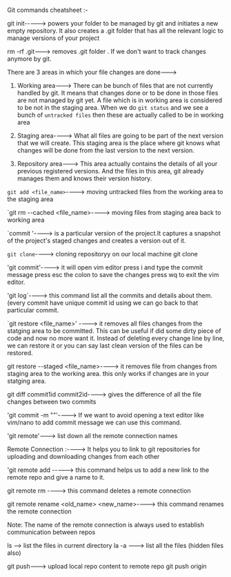 
Git commands cheatsheet :-

git init-----> powers your folder to be managed by git and initiates a new empty repository. 
               It also creates a .git folder that has all the relevant logic to manage versions of your project

rm -rf .git---> removes .git folder . If we don't want to track changes anymore by git.

There are 3 areas in which your file changes are done--->

1) Working area---> There can be bunch of files that are not currently handled by git.
                    It means that changes done or to be done in those files are not managed by git yet.
                    A file which is in working area is considered to be not in the staging area.
                    When we do `git status` and we see a bunch of `untracked files` then these are actually 
                    called to be in working area

2) Staging area----> What all files are going to be part of the next version that we will create.
                     This staging area is the place where git knows what changes will be done from the last version
                      to the next version.

3) Repository area---> This area actually contains the details of all your previous registered versions.
                       And the files in this area, git already manages them and knows their version history.



 `git add <file_name>`----> moving untracked files from the working area to the staging area

 `git rm --cached <file_name>----> moving files from staging area back to working area

 `commit '----> is a particular version of the project.It captures a snapshot of the project's staged changes and creates a version out of it.

`git clone`----> cloning repositoryy on our local machine
               git clone <some link>

'git commit'----> it will open vim editor
                  press i and type the commit message 
                  press esc the colon to save the changes 
                  press wq to exit the vim editor.

'git log`----> this command list all the commits and details about them.(every commit have unique commit id using we can go back to that
               particular commit.

`git restore <file_name>' ----> it removes all files changes from the statging area to be committed.
                                This can be useful if did some dirty piece of code and now no more want it.
                                Instead of deleting every change line by line, we can restore it or you can say last clean version of 
                                the files can be restored.

git restore --staged <file_name>----> it removes file from changes from staging area to the working area.
                                      this only works if changes are in your statging area.

git diff commit1id commit2id----> gives the difference of all the file changes between two commits

'git commit -m "<your commit message>"'----> If we want to avoid opening a text editor like vim/nano to add commit message we can use this command.

'git remote'---> list down all the remote connection names

Remote Connection :----> It helps you to link to git repositories for uploading and downloading changes from each other

'git remote add <name of the remote connection> <link of the remote>-----> this command helps us to add a new link to the remote repo and give a name to it.

git remote rm <name of remote>----> this command deletes a remote connection

git remote rename <old_name> <new_name>----> this command renames the remote connection

Note: The name of the remote connection is always used to establish communication between repos

ls --> list the files in current directory
la -a ---> list all the files (hidden files also)


git push---> upload local repo content to remote repo
            git push origin 
            

